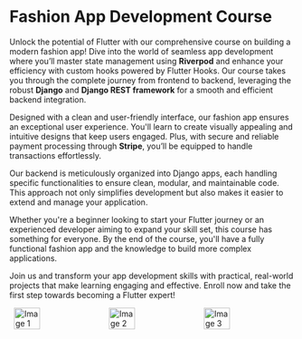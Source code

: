 # Fashion App Development Course

Unlock the potential of Flutter with our comprehensive course on building a modern fashion app! Dive
into the world of seamless app development where you’ll master state management using **Riverpod**
and enhance your efficiency with custom hooks powered by Flutter Hooks. Our course takes you through
the complete journey from frontend to backend, leveraging the robust **Django** and **Django REST
framework** for a smooth and efficient backend integration.

Designed with a clean and user-friendly interface, our fashion app ensures an exceptional user
experience. You'll learn to create visually appealing and intuitive designs that keep users engaged.
Plus, with secure and reliable payment processing through **Stripe**, you’ll be equipped to handle
transactions effortlessly.

Our backend is meticulously organized into Django apps, each handling specific functionalities to
ensure clean, modular, and maintainable code. This approach not only simplifies development but also
makes it easier to extend and manage your application.

Whether you're a beginner looking to start your Flutter journey or an experienced developer aiming
to expand your skill set, this course has something for everyone. By the end of the course, you'll
have a fully functional fashion app and the knowledge to build more complex applications.

Join us and transform your app development skills with practical, real-world projects that make
learning engaging and effective. Enroll now and take the first step towards becoming a Flutter
expert!

<div style="display: flex; justify-content: space-around;">
  <img src="https://firebasestorage.googleapis.com/v0/b/e-commerce-app-a468c.appspot.com/o/Images%2F1.jpg?alt=media&token=2a1f12fd-9505-4f3c-8817-fbb57194050b" alt="Image 1" style="width: 30%;"/>
  <img src="https://firebasestorage.googleapis.com/v0/b/e-commerce-app-a468c.appspot.com/o/Images%2F2.jpg?alt=media&token=810ece29-1160-459b-8af5-f6c4fa83a3f0" alt="Image 2" style="width: 30%;"/>
  <img src="https://firebasestorage.googleapis.com/v0/b/e-commerce-app-a468c.appspot.com/o/Images%2Fphoto_2024-09-27_10-59-37.jpg?alt=media&token=16b082e6-d33b-4b87-a75c-a9be0ec61aec" alt="Image 3" style="width: 30%;"/>
</div>
